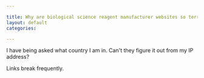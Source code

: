 ```yaml
---

title: Why are biological science reagent manufacturer websites so terrible?
layout: default
categories: 

---
```


I have being asked what country I am in.
Can't they figure it out from my IP address?

Links break frequently.
